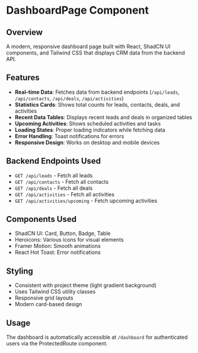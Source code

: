 # DashboardPage Component

## Overview
A modern, responsive dashboard page built with React, ShadCN UI components, and Tailwind CSS that displays CRM data from the backend API.

## Features
- **Real-time Data**: Fetches data from backend endpoints (`/api/leads`, `/api/contacts`, `/api/deals`, `/api/activities`)
- **Statistics Cards**: Shows total counts for leads, contacts, deals, and activities
- **Recent Data Tables**: Displays recent leads and deals in organized tables
- **Upcoming Activities**: Shows scheduled activities and tasks
- **Loading States**: Proper loading indicators while fetching data
- **Error Handling**: Toast notifications for errors
- **Responsive Design**: Works on desktop and mobile devices

## Backend Endpoints Used
- `GET /api/leads` - Fetch all leads
- `GET /api/contacts` - Fetch all contacts  
- `GET /api/deals` - Fetch all deals
- `GET /api/activities` - Fetch all activities
- `GET /api/activities/upcoming` - Fetch upcoming activities

## Components Used
- ShadCN UI: Card, Button, Badge, Table
- Heroicons: Various icons for visual elements
- Framer Motion: Smooth animations
- React Hot Toast: Error notifications

## Styling
- Consistent with project theme (light gradient background)
- Uses Tailwind CSS utility classes
- Responsive grid layouts
- Modern card-based design

## Usage
The dashboard is automatically accessible at `/dashboard` for authenticated users via the ProtectedRoute component.
